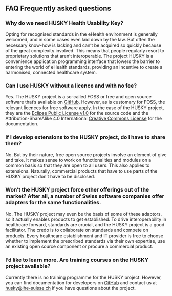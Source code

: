 ## FAQ Frequently asked questions

### Why do we need HUSKY Health Usability Key?
Opting for recognised standards in the eHealth environment is generally welcomed, and in some cases even laid down by the law. But often the necessary know-how is lacking and can’t be acquired so quickly because of the great complexity involved. This means that people regularly resort to proprietary solutions that aren’t interoperable. The project HUSKY is a convenience application programming interface that lowers the barrier to entering the world of eHealth standards, providing an incentive to create a harmonised, connected healthcare system.

### Can I use HUSKY without a licence and with no fee?
Yes. The HUSKY project is a so-called FOSS or free and open source software that’s available on [GitHub](https://github.com/project-husky/husky). However, as is customary for FOSS, the relevant licences for free software apply. In the case of the HUSKY project, they are the [Eclipse Public License v1.0](https://github.com/project-husky/husky/blob/master/License.md) for the source code and the Attribution-ShareAlike 4.0 International [Creative Commons License](https://github.com/project-husky/husky/blob/master/README.md#license) for the documentation.

### If I develop extensions to the HUSKY project, do I have to share them?
No. But by their nature, free open source projects involve an element of give and take. It makes sense to work on functionalities and modules on a common basis so that they are open to all users. This also applies to extensions. Naturally, commercial products that have to use parts of the HUSKY project don’t have to be disclosed.

### Won’t the HUSKY project force other offerings out of the market? After all, a number of Swiss software companies offer adapters for the same functionalities.
No. The HUSKY project may even be the basis of some of these adaptors, so it actually enables products to get established. To drive interoperability in healthcare forward, standards are crucial, and the HUSKY project is a good facilitator. The credo is to collaborate on standards and compete on products. Every healthcare establishment and IT provider is free to choose whether to implement the prescribed standards via their own expertise, use an existing open source component or procure a commercial product.

### I’d like to learn more. Are training courses on the HUSKY project available?
Currently there is no training programme for the HUSKY project. However, you can find documentation for developers on [GitHub](https://github.com/project-husky/husky#the-husky-library) and contact us at husky@ihe-suisse.ch if you have questions about the project.
